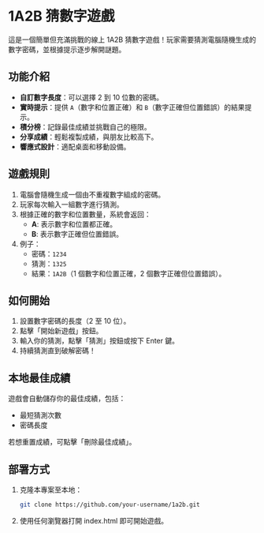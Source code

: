 # 1A2B 猜數字遊戲

這是一個簡單但充滿挑戰的線上 1A2B 猜數字遊戲！玩家需要猜測電腦隨機生成的數字密碼，並根據提示逐步解開謎題。

## 功能介紹

- **自訂數字長度**：可以選擇 2 到 10 位數的密碼。
- **實時提示**：提供 `A`（數字和位置正確）和 `B`（數字正確但位置錯誤）的結果提示。
- **積分榜**：記錄最佳成績並挑戰自己的極限。
- **分享成績**：輕鬆複製成績，與朋友比較高下。
- **響應式設計**：適配桌面和移動設備。

## 遊戲規則

1. 電腦會隨機生成一個由不重複數字組成的密碼。
2. 玩家每次輸入一組數字進行猜測。
3. 根據正確的數字和位置數量，系統會返回：
   - **A**: 表示數字和位置都正確。
   - **B**: 表示數字正確但位置錯誤。
4. 例子：
   - 密碼：`1234`
   - 猜測：`1325`
   - 結果：`1A2B`（1 個數字和位置正確，2 個數字正確但位置錯誤）。

## 如何開始

1. 設置數字密碼的長度（2 至 10 位）。
2. 點擊「開始新遊戲」按鈕。
3. 輸入你的猜測，點擊「猜測」按鈕或按下 Enter 鍵。
4. 持續猜測直到破解密碼！

## 本地最佳成績

遊戲會自動儲存你的最佳成績，包括：
- 最短猜測次數
- 密碼長度

若想重置成績，可點擊「刪除最佳成績」。

## 部署方式

1. 克隆本專案至本地：
   ```bash
   git clone https://github.com/your-username/1a2b.git
2. 使用任何瀏覽器打開 index.html 即可開始遊戲。

